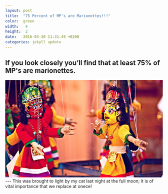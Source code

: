 ```yaml
---
layout: post
title:  "75 Percent of MP's are Marionettes!!!"
color:  green
width:   4 
height:  2
date:   2016-03-30 11:31:49 +0200
categories: jekyll update
---
```

If you look closely you’ll find that at least 75% of MP's are marionettes. 
---
<div style="text-align:center"><img src ="/assets/brexit/marionettes.jpg" /></div>
---
This was brought to light by my cat last night at the full moon; it is of vital importance that we replace at onece!

